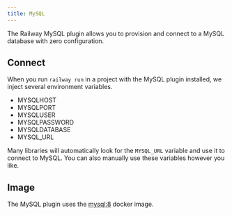 ```yaml
---
title: MySQL
---
```


The Railway MySQL plugin allows you to provision and connect to a
MySQL database with zero configuration.

## Connect

When you run `railway run` in a project with the MySQL plugin installed, we inject several environment variables.

- MYSQLHOST
- MYSQLPORT
- MYSQLUSER
- MYSQLPASSWORD
- MYSQLDATABASE
- MYSQL_URL

Many libraries will automatically look for the `MYSQL_URL` variable and use
it to connect to MySQL. You can also manually use these variables however you
like.


## Image

The MySQL plugin uses the [mysql:8](https://hub.docker.com/_/mysql) docker image.
